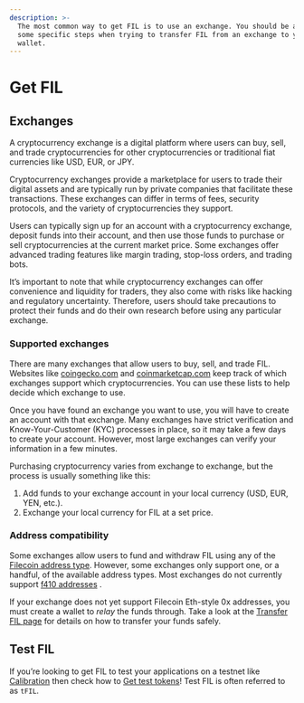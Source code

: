 ```yaml
---
description: >-
  The most common way to get FIL is to use an exchange. You should be aware of
  some specific steps when trying to transfer FIL from an exchange to your
  wallet.
---
```


# Get FIL

## Exchanges

A cryptocurrency exchange is a digital platform where users can buy, sell, and trade cryptocurrencies for other cryptocurrencies or traditional fiat currencies like USD, EUR, or JPY.

Cryptocurrency exchanges provide a marketplace for users to trade their digital assets and are typically run by private companies that facilitate these transactions. These exchanges can differ in terms of fees, security protocols, and the variety of cryptocurrencies they support.

Users can typically sign up for an account with a cryptocurrency exchange, deposit funds into their account, and then use those funds to purchase or sell cryptocurrencies at the current market price. Some exchanges offer advanced trading features like margin trading, stop-loss orders, and trading bots.

It’s important to note that while cryptocurrency exchanges can offer convenience and liquidity for traders, they also come with risks like hacking and regulatory uncertainty. Therefore, users should take precautions to protect their funds and do their own research before using any particular exchange.

### Supported exchanges

There are many exchanges that allow users to buy, sell, and trade FIL. Websites like [coingecko.com](https://www.coingecko.com/) and [coinmarketcap.com](https://coinmarketcap.com/currencies/filecoin/markets/) keep track of which exchanges support which cryptocurrencies. You can use these lists to help decide which exchange to use.

Once you have found an exchange you want to use, you will have to create an account with that exchange. Many exchanges have strict verification and Know-Your-Customer (KYC) processes in place, so it may take a few days to create your account. However, most large exchanges can verify your information in a few minutes.

Purchasing cryptocurrency varies from exchange to exchange, but the process is usually something like this:

1. Add funds to your exchange account in your local currency (USD, EUR, YEN, etc.).
2. Exchange your local currency for FIL at a set price.

### Address compatibility

Some exchanges allow users to fund and withdraw FIL using any of the [Filecoin address type](https://docs.filecoin.io/basics/the-blockchain/addresses/). However, some exchanges only support one, or a handful, of the available address types. Most exchanges do not currently support [f410 addresses](https://docs.filecoin.io/basics/assets/get-fil/) .

If your exchange does not yet support Filecoin Eth-style 0x addresses, you must create a wallet to _relay_ the funds through. Take a look at the [Transfer FIL page](https://docs.filecoin.io/basics/assets/transfer-fil/) for details on how to transfer your funds safely.

## Test FIL

If you’re looking to get FIL to test your applications on a testnet like [Calibration](../../networks/calibration/) then check how to [Get test tokens](https://docs.filecoin.io/smart-contracts/developing-contracts/get-test-tokens/)! Test FIL is often referred to as `tFIL`.
